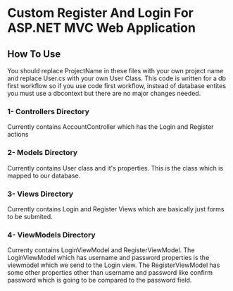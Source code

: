 # Custom Register And Login For ASP.NET MVC Web Application

## How To Use

 You should replace ProjectName in these files with your own project name and replace User.cs with your own User Class. This code is written for a db first workflow so if you use code first workflow, instead of database entites you must use a dbcontext but there are no major changes needed.

### 1- Controllers Directory

Currently contains AccountController which has the Login and Register actions

### 2- Models Directory

Currently contains User class and it's properties.
This is the class which is mapped to our database.

### 3- Views Directory

Currently contains Login and Register Views which are basically just forms to be submited.

### 4- ViewModels Directory

Currenty contains LoginViewModel and RegisterViewModel.
The LoginViewModel which has username and password properties is the viewmodel which we send to the Login view. 
The RegisterViewModel has some other properties other than username and password like confirm password which is going to be compared to the password field.